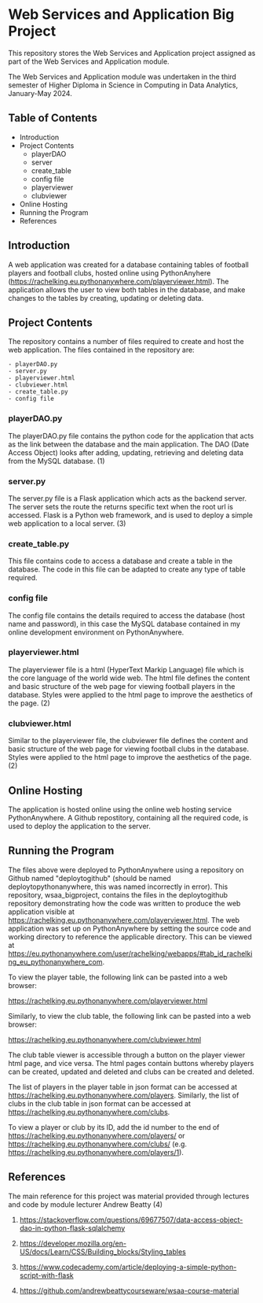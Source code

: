 # **Web Services and Application Big Project**

This repository stores the Web Services and Application project assigned as part of the Web Services and Application module.

The Web Services and Application module was undertaken in the third semester of Higher Diploma in Science in Computing in Data Analytics, January-May 2024.

## **Table of Contents**

- Introduction
- Project Contents
    - playerDAO
    - server
    - create_table
    - config file
    - playerviewer
    - clubviewer
- Online Hosting
- Running the Program
- References

## **Introduction**
A web application was created for a database containing tables of football players and football clubs, hosted online using PythonAnyhere (https://rachelking.eu.pythonanywhere.com/playerviewer.html). The application allows the user to view both tables in the database, and make changes to the tables by creating, updating or deleting data.

## **Project Contents**
The repository contains a number of files required to create and host the web application. The files contained in the repository are:

    - playerDAO.py
    - server.py
    - playerviewer.html
    - clubviewer.html
    - create_table.py
    - config file

### **playerDAO.py**
The playerDAO.py file contains the python code for the application that acts as the link between the database and the main application. The DAO (Date Access Object) looks after adding, updating, retrieving and deleting data from the MySQL database. (1)

### **server.py**
The server.py file is a Flask application which acts as the backend server. The server sets the route the returns specific text when the root url is accessed. Flask is a Python web framework, and is used to deploy a simple web application to a local server. (3)

### **create_table.py**
This file contains code to access a database and create a table in the database. The code in this file can be adapted to create any type of table required.

### **config file**
The config file contains the details required to access the database (host name and password), in this case the MySQL database contained in my online development environment on PythonAnywhere.

### **playerviewer.html**
The playerviewer file is a html (HyperText Markip Language) file which is the core language of the world wide web. The html file defines the content and basic structure of the web page for viewing football players in the database. Styles were applied to the html page to improve the aesthetics of the page. (2)

### **clubviewer.html**
Similar to the playerviewer file, the clubviewer file defines the content and basic structure of the web page for viewing football clubs in the database. Styles were applied to the html page to improve the aesthetics of the page. (2)


## **Online Hosting**
The application is hosted online using the online web hosting service PythonAnywhere. A Github repostitory, containing all the required code, is used to deploy the application to the server.

## **Running the Program**
The files above were deployed to PythonAnywhere using a repository on Github named "deploytogithub" (should be named deploytopythonanywhere, this was named incorrectly in error). This repository, wsaa_bigproject, contains the files in the deploytogithub repository demonstrating how the code was written to produce the web application visible at https://rachelking.eu.pythonanywhere.com/playerviewer.html. The web application was set up on PythonAnywhere by setting the source code and working directory to reference the applicable directory. This can be viewed at https://eu.pythonanywhere.com/user/rachelking/webapps/#tab_id_rachelking_eu_pythonanywhere_com.

To view the player table, the following link can be pasted into a web browser:

https://rachelking.eu.pythonanywhere.com/playerviewer.html

Similarly, to view the club table, the following link can be pasted into a web browser:

https://rachelking.eu.pythonanywhere.com/clubviewer.html

The club table viewer is accessible through a button on the player viewer html page, and vice versa. The html pages contain buttons whereby players can be created, updated and deleted and clubs can be created and deleted.

The list of players in the player table in json format can be accessed at https://rachelking.eu.pythonanywhere.com/players. Similarly, the list of clubs in the club table in json format can be accessed at https://rachelking.eu.pythonanywhere.com/clubs.

To view a player or club by its ID, add the id number to the end of https://rachelking.eu.pythonanywhere.com/players/ or https://rachelking.eu.pythonanywhere.com/clubs/ (e.g. https://rachelking.eu.pythonanywhere.com/players/1).


## **References**

The main reference for this project was material provided through lectures and code by module lecturer Andrew Beatty (4)

1. https://stackoverflow.com/questions/69677507/data-access-object-dao-in-python-flask-sqlalchemy

2. https://developer.mozilla.org/en-US/docs/Learn/CSS/Building_blocks/Styling_tables

3. https://www.codecademy.com/article/deploying-a-simple-python-script-with-flask

4. https://github.com/andrewbeattycourseware/wsaa-course-material